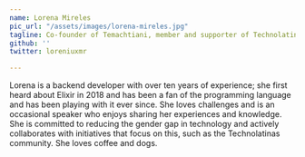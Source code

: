 ```yaml
---
name: Lorena Mireles
pic_url: "/assets/images/lorena-mireles.jpg"
tagline: Co-founder of Temachtiani, member and supporter of Technolatinas
github: ''
twitter: loreniuxmr

---
```

Lorena is a backend developer with over ten years of experience; she first heard about Elixir in 2018 and has been a fan of the programming language and has been playing with it ever since. She loves challenges and is an occasional speaker who enjoys sharing her experiences and knowledge. She is committed to reducing the gender gap in technology and actively collaborates with initiatives that focus on this, such as the Technolatinas community. She loves coffee and dogs.
